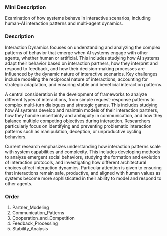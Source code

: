 ### Mini Description

Examination of how systems behave in interactive scenarios, including human-AI interaction patterns and multi-agent dynamics.

### Description

Interaction Dynamics focuses on understanding and analyzing the complex patterns of behavior that emerge when AI systems engage with other agents, whether human or artificial. This includes studying how AI systems adapt their behavior based on interaction partners, how they interpret and respond to feedback, and how their decision-making processes are influenced by the dynamic nature of interactive scenarios. Key challenges include modeling the reciprocal nature of interactions, accounting for strategic adaptation, and ensuring stable and beneficial interaction patterns.

A central consideration is the development of frameworks to analyze different types of interactions, from simple request-response patterns to complex multi-turn dialogues and strategic games. This includes studying how AI systems develop and maintain models of their interaction partners, how they handle uncertainty and ambiguity in communication, and how they balance multiple competing objectives during interaction. Researchers particularly focus on identifying and preventing problematic interaction patterns such as manipulation, deception, or unproductive cycling behaviors.

Current research emphasizes understanding how interaction patterns scale with system capabilities and complexity. This includes developing methods to analyze emergent social behaviors, studying the formation and evolution of interaction protocols, and investigating how different architectural choices affect interaction dynamics. Particular attention is given to ensuring that interactions remain safe, productive, and aligned with human values as systems become more sophisticated in their ability to model and respond to other agents.

### Order

1. Partner_Modeling
2. Communication_Patterns
3. Cooperation_and_Competition
4. Feedback_Processing
5. Stability_Analysis
